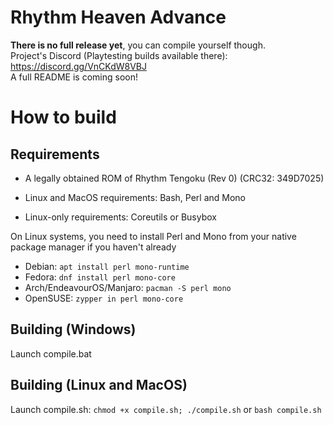 # Rhythm Heaven Advance

**There is no full release yet**, you can compile yourself though.<br>
Project's Discord (Playtesting builds available there): https://discord.gg/VnCKdW8VBJ<br>
A full README is coming soon!

# How to build

## Requirements

* A legally obtained ROM of Rhythm Tengoku (Rev 0) (CRC32: 349D7025)

* Linux and MacOS requirements: Bash, Perl and Mono

* Linux-only requirements: Coreutils or Busybox


On Linux systems, you need to install Perl and Mono from your native package manager if you haven't already

* Debian: ``` apt install perl mono-runtime ```
* Fedora: ``` dnf install perl mono-core ```
* Arch/EndeavourOS/Manjaro: ``` pacman -S perl mono ```
* OpenSUSE: ``` zypper in perl mono-core ```

## Building (Windows)
Launch compile.bat

## Building (Linux and MacOS)
Launch compile.sh: ``` chmod +x compile.sh; ./compile.sh ``` or ``` bash compile.sh ```

